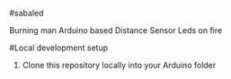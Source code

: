 #sabaled

Burning man Arduino based Distance Sensor Leds on fire

#Local development setup

1. Clone this repository locally into your Arduino folder

